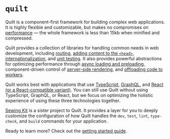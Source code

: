# `quilt`

Quilt is a component-first framework for building complex web applications. It is highly flexible and customizable, but makes no compromises on [performance](./performance) — the whole framework is less than 15kb when minified and compressed.

Quilt provides a collection of libraries for handling common needs in web development, including [routing](./documentation/features/routing), [adding content to the `<head>`](./documentation/features/html), [internationalization](./documentation/features/i18n), and [unit testing](./documentation/features/testing). It also provides powerful abstractions for optimizing performance through [async loading and preloading](./documentation/features/async), component-driven control of [server-side rendering](./documentation/features/server-rendering), and [offloading code to workers](./documentation/features/workers).

Quilt works best with applications that use [TypeScript](./documentation/technology/typescript), [GraphQL](./documentation/technology/graphql), and [React (or a React-compatible variant)](./documentation/technology/react). You can still use Quilt without using TypeScript, GraphQL, or React, but we focus on optimizing the holistic experience of using these three technologies together.

[Sewing Kit](./documentation/sewing-kit) is a sister project to Quilt. It provides a layer for you to deeply customize the configuration of how Quilt handles the `dev`, `test`, `lint`, `type-check`, and `build` commands for your application.

Ready to learn more? Check out the [getting started guide](./documentation/getting-started.md).
